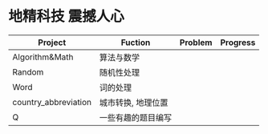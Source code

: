 # 地精科技 震撼人心 


Project     |  Fuction   |  Problem  | Progress
----         |   -----------     |   -----------   |   ----------- 
Algorithm&Math        |   算法与数学     |      |
Random           |   随机性处理  |     |
Word                 | 词的处理              |   |
country_abbreviation  |   城市转换, 地理位置     |      |
Q |   一些有趣的题目编写    |      |
